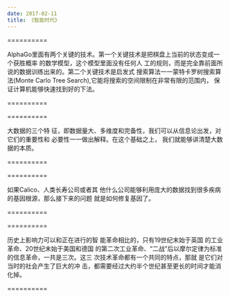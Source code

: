 ```yaml
---
date: 2017-02-11
title: 《智能时代》
---
```


==========

AlphaGo里面有两个关键的技术。第一个关键技术是把棋盘上当前的状态变成一个获胜概率 的数学模型，这个模型里面没有任何人 工的规则，而是完全靠前面所说的数据训练出来的。第二个关键技术是启发式 搜索算法一一蒙特卡罗树搜索算法(Monte Carlo Tree Search),它能将搜索的空间限制在非常有限的范围内， 保证计算机能够快速找到好的下法。

==========

 

 

==========

大数据的三个特 征，即数据量大、多维度和完备性，我们可以从信息论出发，对它们的重要性和 必要性一一做出解释。在这个基础之上， 我们就能够讲清楚大数据的本质。

==========

 

==========

如果Calico、人类长寿公司或者其 他什么公司能够利用庞大的数据找到很多疾病的基因根源，那么接下来的问题 就是如何修复基因了。

==========

 

==========

历史上影响力可以和正在进行的智 能革命相比的，只有19世纪末始于英国 的工业革命、20世纪末始于美国和德国 的第二次工业革命、“二战”后以摩尔定律为标准的信息革命，一共是三次。这三 次技术革命都有一个共同的特点，那就 是它们对当时的社会产生了巨大的冲 击，都需要经过大约半个世纪甚至更长的时间才能消化掉。

==========

 

 